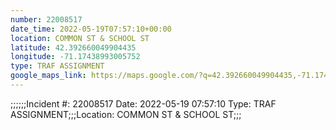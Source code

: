 ```yaml
---
number: 22008517
date_time: 2022-05-19T07:57:10+00:00
location: COMMON ST & SCHOOL ST
latitude: 42.392660049904435
longitude: -71.17438993005752
type: TRAF ASSIGNMENT
google_maps_link: https://maps.google.com/?q=42.392660049904435,-71.17438993005752
---
```


;;;;;;Incident #: 22008517  Date: 2022-05-19 07:57:10   Type: TRAF ASSIGNMENT;;;Location: COMMON ST & SCHOOL ST;;;
